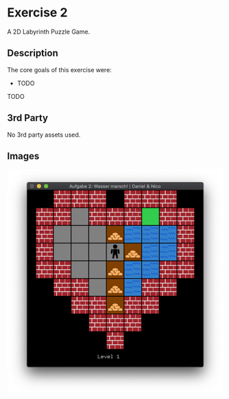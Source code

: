 # Exercise 2
A 2D Labyrinth Puzzle Game.

## Description
The core goals of this exercise were:
* TODO

TODO

## 3rd Party
No 3rd party assets used.

## Images
![First Image](img1.png "TODO")
